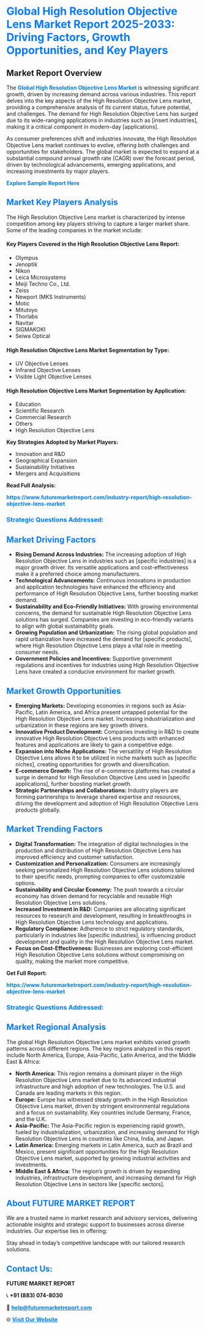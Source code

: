 <h1 style="color: #007BFF;">Global High Resolution Objective Lens Market Report 2025-2033: Driving Factors, Growth Opportunities, and Key Players</h1>

<section id="overview">
<h2>Market Report Overview</h2>
<p>The <a href="https://www.futuremarketreport.com/industry-report/high-resolution-objective-lens-market" style="color: #007BFF; text-decoration: none;"><strong>Global High Resolution Objective Lens Market</strong></a> is witnessing significant growth, driven by increasing demand across various industries. This report delves into the key aspects of the High Resolution Objective Lens market, providing a comprehensive analysis of its current status, future potential, and challenges. The demand for High Resolution Objective Lens has surged due to its wide-ranging applications in industries such as [insert industries], making it a critical component in modern-day [applications].</p>
<p>As consumer preferences shift and industries innovate, the High Resolution Objective Lens market continues to evolve, offering both challenges and opportunities for stakeholders. The global market is expected to expand at a substantial compound annual growth rate (CAGR) over the forecast period, driven by technological advancements, emerging applications, and increasing investments by major players.</p>
</section>

<section id="overview">
<p><a href="https://www.futuremarketreport.com/request-sample/reportId=112667" style="color: #007BFF; text-decoration: none;"><strong>Explore Sample Report Here</strong></a></p>
</section>

<section id="key-players">
<h2 style="color: #007BFF;">Market Key Players Analysis</h2>
<p>The High Resolution Objective Lens market is characterized by intense competition among key players striving to capture a larger market share. Some of the leading companies in the market include:</p>
<h4>Key Players Covered in the High Resolution Objective Lens Report:</h4>
<ul><li>Olympus</li><li>Jenoptik</li><li>Nikon</li><li>Leica Microsystems</li><li>Meiji Techno Co., Ltd.</li><li>Zeiss</li><li>Newport (MKS Instruments)</li><li>Motic</li><li>Mitutoyo</li><li>Thorlabs</li><li>Navitar</li><li>SIGMAKOKI</li><li>Seiwa Optical</li></ul>
<h4>High Resolution Objective Lens Market Segmentation by Type:</h4>
<ul><li>UV Objective Lenses</li><li>Infrared Objective Lenses</li><li>Visible Light Objective Lenses</li></ul>

<h4>High Resolution Objective Lens Market Segmentation by Application:</h4>
<ul><li>Education</li><li>Scientific Research</li><li>Commercial Research</li><li>Others</li><li>High Resolution Objective Lens</li></ul>
<p><strong>Key Strategies Adopted by Market Players:</strong></p>
<ul>
<li>Innovation and R&D</li>
<li>Geographical Expansion</li>
<li>Sustainability Initiatives</li>
<li>Mergers and Acquisitions</li>
</ul>
</section>

<section>
<p><strong>Read Full Analysis: </strong></p><a href="https://www.futuremarketreport.com/industry-report/high-resolution-objective-lens-market" style="color: #007BFF; text-decoration: none;"><strong>https://www.futuremarketreport.com/industry-report/high-resolution-objective-lens-market</strong></a>
<h3 style="color: #007BFF;">Strategic Questions Addressed:</h3>
</section>

<section id="driving-factors">
<h2 style="color: #007BFF;">Market Driving Factors</h2>
<ul>
<li><strong>Rising Demand Across Industries:</strong> The increasing adoption of High Resolution Objective Lens in industries such as [specific industries] is a major growth driver. Its versatile applications and cost-effectiveness make it a preferred choice among manufacturers.</li>
<li><strong>Technological Advancements:</strong> Continuous innovations in production and application technologies have enhanced the efficiency and performance of High Resolution Objective Lens, further boosting market demand.</li>
<li><strong>Sustainability and Eco-Friendly Initiatives:</strong> With growing environmental concerns, the demand for sustainable High Resolution Objective Lens solutions has surged. Companies are investing in eco-friendly variants to align with global sustainability goals.</li>
<li><strong>Growing Population and Urbanization:</strong> The rising global population and rapid urbanization have increased the demand for [specific products], where High Resolution Objective Lens plays a vital role in meeting consumer needs.</li>
<li><strong>Government Policies and Incentives:</strong> Supportive government regulations and incentives for industries using High Resolution Objective Lens have created a conducive environment for market growth.</li>
</ul>
</section>

<section id="growth-opportunities">
<h2 style="color: #007BFF;">Market Growth Opportunities</h2>
<ul>
<li><strong>Emerging Markets:</strong> Developing economies in regions such as Asia-Pacific, Latin America, and Africa present untapped potential for the High Resolution Objective Lens market. Increasing industrialization and urbanization in these regions are key growth drivers.</li>
<li><strong>Innovative Product Development:</strong> Companies investing in R&D to create innovative High Resolution Objective Lens products with enhanced features and applications are likely to gain a competitive edge.</li>
<li><strong>Expansion into Niche Applications:</strong> The versatility of High Resolution Objective Lens allows it to be utilized in niche markets such as [specific niches], creating opportunities for growth and diversification.</li>
<li><strong>E-commerce Growth:</strong> The rise of e-commerce platforms has created a surge in demand for High Resolution Objective Lens used in [specific applications], further boosting market growth.</li>
<li><strong>Strategic Partnerships and Collaborations:</strong> Industry players are forming partnerships to leverage shared expertise and resources, driving the development and adoption of High Resolution Objective Lens products globally.</li>
</ul>
</section>

<section id="trending-factors">
<h2 style="color: #007BFF;">Market Trending Factors</h2>
<ul>
<li><strong>Digital Transformation:</strong> The integration of digital technologies in the production and distribution of High Resolution Objective Lens has improved efficiency and customer satisfaction.</li>
<li><strong>Customization and Personalization:</strong> Consumers are increasingly seeking personalized High Resolution Objective Lens solutions tailored to their specific needs, prompting companies to offer customizable options.</li>
<li><strong>Sustainability and Circular Economy:</strong> The push towards a circular economy has driven demand for recyclable and reusable High Resolution Objective Lens solutions.</li>
<li><strong>Increased Investment in R&D:</strong> Companies are allocating significant resources to research and development, resulting in breakthroughs in High Resolution Objective Lens technology and applications.</li>
<li><strong>Regulatory Compliance:</strong> Adherence to strict regulatory standards, particularly in industries like [specific industries], is influencing product development and quality in the High Resolution Objective Lens market.</li>
<li><strong>Focus on Cost-Effectiveness:</strong> Businesses are exploring cost-efficient High Resolution Objective Lens solutions without compromising on quality, making the market more competitive.</li>
</ul>
</section>

<section>
<p><strong>Get Full Report: </strong></p><a href="https://www.futuremarketreport.com/industry-report/high-resolution-objective-lens-market" style="color: #007BFF; text-decoration: none;"><strong>https://www.futuremarketreport.com/industry-report/high-resolution-objective-lens-market</strong></a>
<h3 style="color: #007BFF;">Strategic Questions Addressed:</h3>
</section>


<section id="regional-analysis">
<h2 style="color: #007BFF;">Market Regional Analysis</h2>
<p>The global High Resolution Objective Lens market exhibits varied growth patterns across different regions. The key regions analyzed in this report include North America, Europe, Asia-Pacific, Latin America, and the Middle East & Africa:</p>
<ul>
<li><strong>North America:</strong> This region remains a dominant player in the High Resolution Objective Lens market due to its advanced industrial infrastructure and high adoption of new technologies. The U.S. and Canada are leading markets in this region.</li>
<li><strong>Europe:</strong> Europe has witnessed steady growth in the High Resolution Objective Lens market, driven by stringent environmental regulations and a focus on sustainability. Key countries include Germany, France, and the U.K.</li>
<li><strong>Asia-Pacific:</strong> The Asia-Pacific region is experiencing rapid growth, fueled by industrialization, urbanization, and increasing demand for High Resolution Objective Lens in countries like China, India, and Japan.</li>
<li><strong>Latin America:</strong> Emerging markets in Latin America, such as Brazil and Mexico, present significant opportunities for the High Resolution Objective Lens market, supported by growing industrial activities and investments.</li>
<li><strong>Middle East & Africa:</strong> The region’s growth is driven by expanding industries, infrastructure development, and increasing demand for High Resolution Objective Lens in sectors like [specific sectors].</li>
</ul>
</section>

<footer>
<h2 style="color: #007BFF;">About FUTURE MARKET REPORT</h2>
<p>We are a trusted name in market research and advisory services, delivering actionable insights and strategic support to businesses across diverse industries. Our expertise lies in offering:</p>

<p>Stay ahead in today’s competitive landscape with our tailored research solutions.</p>

<h2 style="color: #007BFF;">Contact Us:</h2>
<p><strong>FUTURE MARKET REPORT</strong></p>
<p>📞 <strong>+91 (883) 074-8030</strong></p>
<p>📧 <strong><a href="mailto:help@futuremarketreport.com" style="color: #007BFF;">help@futuremarketreport.com</a></strong></p>
<p>🌐 <strong><a href="https://www.futuremarketreport.com/" style="color: #007BFF;">Visit Our Website</a></strong></p>
</footer>